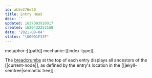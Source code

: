 ```yaml
---
id: ab5e276e20
title: Entry Head
desc: ''
updated: 1637093920017
created: 1620432252168
date: '2021-08-04'
status: "\U0001F33F"
---
```


metaphor::[[path]]
mechanic::[[index-type]]


The [breadcrumbs](https://en.wikipedia.org/wiki/Breadcrumb_navigation) at the top of each entry displays all ancestors of the [[current-node]], as defined by the entry's location in the [[jekyll-semtree|semantic tree]].
